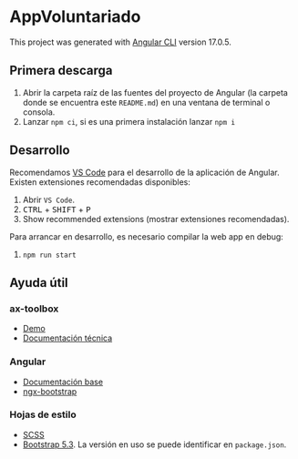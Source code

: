 # AppVoluntariado

This project was generated with [Angular CLI](https://github.com/angular/angular-cli) version 17.0.5.

## Primera descarga
1. Abrir la carpeta raíz de las fuentes del proyecto de Angular (la carpeta donde se encuentra este `README.md`) en una ventana de terminal o consola.
3. Lanzar `npm ci`, si es una primera instalación lanzar `npm i`

## Desarrollo
Recomendamos [VS Code](https://code.visualstudio.com/) para el desarrollo de la aplicación de Angular. Existen extensiones recomendadas disponibles:
1. Abrir `VS Code`.
2. <kbd>CTRL</kbd> + <kbd>SHIFT</kbd> + <kbd>P</kbd>
3. Show recommended extensions (mostrar extensiones recomendadas).

Para arrancar en desarrollo, es necesario compilar la web app en debug:
1. `npm run start`

## Ayuda útil
### ax-toolbox
- [Demo](https://efordevelops.github.io/ax-toolbox/demo/index.html)
- [Documentación técnica](https://efordevelops.github.io/ax-toolbox/docs/index.html)
### Angular
- [Documentación base](https://angular.io/docs)
- [ngx-bootstrap](https://valor-software.com/ngx-bootstrap/#/documentation)
### Hojas de estilo
- [SCSS](https://sass-lang.com/)
- [Bootstrap 5.3](https://getbootstrap.com/docs/5.3/getting-started/introduction/). La versión en uso se puede identificar en `package.json`.
